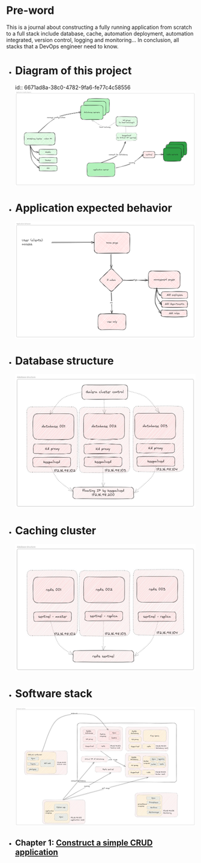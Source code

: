 # Pre-word
This is a journal about constructing a fully running application from scratch to a full stack include database, cache, automation deployment, automation integrated, version control, logging and monitoring... In conclusion, all stacks that a DevOps engineer need to know.
- # Diagram of this project
  id:: 6671ad8a-38c0-4782-9fa6-fe77c4c58556
	![application-simplify-diagram.png](../Figures/application-simplify-diagram.png)
- # Application expected behavior
	![application-expected-behavior.png](../Figures/application-behavior.png)

- # Database structure
	![[database-structure.png]](../Figures/database-structure.png)

- # Caching cluster
	![[caching-cluster.png]](../Figures/caching-cluster.png)

- # Software stack
	![[software-stack-per-machine.png]](../Figures/software-stack-per-machine.png)

- ## Chapter 1: [Construct a simple CRUD application](./Construct%20a%20simple%20CRUD%20application%20from%20scratch.md)